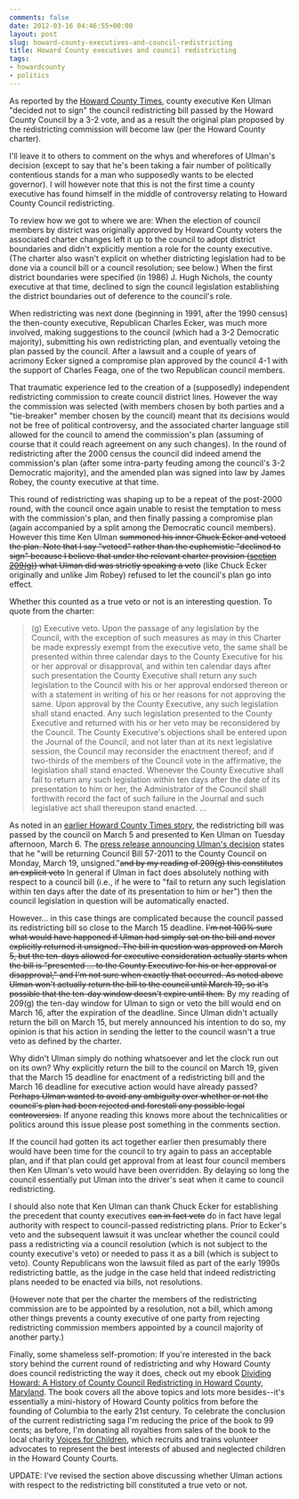 ```yaml
---
comments: false
date: 2012-03-16 04:46:55+00:00
layout: post
slug: howard-county-executives-and-council-redistricting
title: Howard County executives and council redistricting
tags:
- howardcounty
- politics
---
```


As reported by the [Howard County Times](http://www.baltimoresun.com/explore/howard/news/ph-ho-cf-redistricting-bill-20120315,0,5018702.story), county executive Ken Ulman "decided not to sign" the council redistricting bill passed by the Howard County Council by a 3-2 vote, and as a result the original plan proposed by the redistricting commission will become law (per the Howard County charter).

I'll leave it to others to comment on the whys and wherefores of Ulman's decision (except to say that he's been taking a fair number of politically contentious stands for a man who supposedly wants to be elected governor). I will however note that this is not the first time a county executive has found himself in the middle of controversy relating to Howard County Council redistricting.

To review how we got to where we are: When the election of council members by district was originally approved by Howard County voters the associated charter changes left it up to the council to adopt district boundaries and didn't explicitly mention a role for the county executive. (The charter also wasn't explicit on whether districting legislation had to be done via a council bill or a council resolution; see below.) When the first district boundaries were specified (in 1986) J. Hugh Nichols, the county executive at that time, declined to sign the council legislation establishing the district boundaries out of deference to the council's role.

When redistricting was next done (beginning in 1991, after the 1990 census) the then-county executive, Republican Charles Ecker, was much more involved, making suggestions to the council (which had a 3-2 Democratic majority), submitting his own redistricting plan, and eventually vetoing the plan passed by the council. After a lawsuit and a couple of years of acrimony Ecker signed a compromise plan approved by the council 4-1 with the support of Charles Feaga, one of the two Republican council members.

That traumatic experience led to the creation of a (supposedly) independent redistricting commission to create council district lines. However the way the commission was selected (with members chosen by both parties and a "tie-breaker" member chosen by the council) meant that its decisions would not be free of political controversy, and the associated charter language still allowed for the council to amend the commission's plan (assuming of course that it could reach agreement on any such changes). In the round of redistricting after the 2000 census the council did indeed amend the commission's plan (after some intra-party feuding among the council's 3-2 Democratic majority), and the amended plan was signed into law by James Robey, the county executive at that time.

This round of redistricting was shaping up to be a repeat of the post-2000 round, with the council once again unable to resist the temptation to mess with the commission's plan, and then finally passing a compromise plan (again accompanied by a split among the Democratic council members). However this time Ken Ulman <del>summoned his inner Chuck Ecker and vetoed the plan. Note that I say "vetoed" rather than the euphemistic "declined to sign" because I believe that under the relevant charter provision ([section 209(g)](http://library.municode.com/HTML/14680/level3/SUHITA_HOCOCH_ARTIITHLEBR.html#SUHITA_HOCOCH_ARTIITHLEBR_S209LEPR)) what Ulman did was strictly speaking a veto</del> (like Chuck Ecker originally and unlike Jim Robey) refused to let the council's plan go into effect.

Whether this counted as a true veto or not is an interesting question. To quote from the charter:



<blockquote>(g) Executive veto. Upon the passage of any legislation by the Council, with the exception of such measures as may in this Charter be made expressly exempt from the executive veto, the same shall be presented within three calendar days to the County Executive for his or her approval or disapproval, and within ten calendar days after such presentation the County Executive shall return any such legislation to the Council with his or her approval endorsed thereon or with a statement in writing of his or her reasons for not approving the same. Upon approval by the County Executive, any such legislation shall stand enacted. Any such legislation presented to the County Executive and returned with his or her veto may be reconsidered by the Council. The County Executive's objections shall be entered upon the Journal of the Council, and not later than at its next legislative session, the Council may reconsider the enactment thereof; and if two-thirds of the members of the Council vote in the affirmative, the legislation shall stand enacted. Whenever the County Executive shall fail to return any such legislation within ten days after the date of its presentation to him or her, the Administrator of the Council shall forthwith record the fact of such failure in the Journal and such legislative act shall thereupon stand enacted. ...</blockquote>



As noted in an [earlier Howard County Times story](http://www.baltimoresun.com/explore/howard/news/ph-ho-cf-council-redistricting-0308-20120305,0,3545611.story), the redistricting bill was passed by the council on March 5 and presented to Ken Ulman on Tuesday afternoon, March 6. The [press release announcing Ulman's decision](http://countyofhowardmd.us/DisplayPrimary.aspx?id=6442465220) states that he "will be returning Council Bill 57-2011 to the County Council on Monday, March 19, unsigned."<del>and by my reading of 209(g) this constitutes an explicit veto</del> In general if Ulman in fact does absolutely nothing with respect to a council bill (i.e., if he were to "fail to return any such legislation within ten days after the date of its presentation to him or her") then the council legislation in question will be automatically enacted.

However... in this case things are complicated because the council passed its redistricting bill so close to the March 15 deadline. <del>I'm not 100% sure what would have happened if Ulman had simply sat on the bill and never explicitly returned it unsigned. The bill in question was approved on March 5, but the ten-days allowed for executive consideration actually starts when the bill is "presented ... to the County Executive for his or her approval or disapproval," and I'm not sure when exactly that occurred. As noted above Ulman won't actually return the bill to the council until March 19, so it's possible that the ten-day window doesn't expire until then.</del> By my reading of 209(g) the ten-day window for Ulman to sign or veto the bill would end on March 16, after the expiration of the deadline. Since Ulman didn't actually return the bill on March 15, but merely announced his intention to do so, my opinion is that his action in sending the letter to the council wasn't a true veto as defined by the charter.

Why didn't Ulman simply do nothing whatsoever and let the clock run out on its own? Why explicitly return the bill to the council on March 19, given that the March 15 deadline for enactment of a redistricting bill and the March 16 deadline for executive action would have already passed? <del>Perhaps Ulman wanted to avoid any ambiguity over whether or not the council's plan had been rejected and forestall any possible legal controversies.</del> If anyone reading this knows more about the technicalities or politics around this issue please post something in the comments section.

If the council had gotten its act together earlier then presumably there would have been time for the council to try again to pass an acceptable plan, and if that plan could get approval from at least four council members then Ken Ulman's veto would have been overridden. By delaying so long the council essentially put Ulman into the driver's seat when it came to council redistricting.

I should also note that Ken Ulman can thank Chuck Ecker for establishing the precedent that county executives <del>can in fact veto</del> do in fact have legal authority with respect to council-passed redistricting plans. Prior to Ecker's veto and the subsequent lawsuit it was unclear whether the council could pass a redistricting via a council resolution (which is not subject to the county executive's veto) or needed to pass it as a bill (which is subject to veto). County Republicans won the lawsuit filed as part of the early 1990s redistricting battle, as the judge in the case held that indeed redistricting plans needed to be enacted via bills, not resolutions.

(However note that per the charter the members of the redistricting commission are to be appointed by a resolution, not a bill, which among other things prevents a county executive of one party from rejecting redistricting commission members appointed by a council majority of another party.)

Finally, some shameless self-promotion: If you're interested in the back story behind the current round of redistricting and why Howard County does council redistricting the way it does, check out my ebook [Dividing Howard: A History of County Council Redistricting in Howard County, Maryland](http://frankhecker.com/dividing-howard/). The book covers all the above topics and lots more besides--it's essentially a mini-history of Howard County politics from before the founding of Columbia to the early 21st century. To celebrate the conclusion of the current redistricting saga I'm reducing the price of the book to 99 cents; as before, I'm donating all royalties from sales of the book to the local charity [Voices for Children](http://voicesforchildren.org/), which recruits and trains volunteer advocates to represent the best interests of abused and neglected children in the Howard County Courts.

UPDATE: I've revised the section above discussing whether Ulman actions with respect to the redistricting bill constituted a true veto or not.
